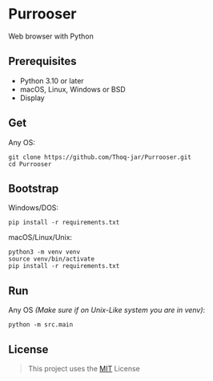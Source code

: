 # Purrooser
Web browser with Python

## Prerequisites
- Python 3.10 or later
- macOS, Linux, Windows or BSD
- Display

## Get
Any OS:
```
git clone https://github.com/Thoq-jar/Purrooser.git
cd Purrooser
```

## Bootstrap
Windows/DOS:
```
pip install -r requirements.txt
```

macOS/Linux/Unix:
```
python3 -m venv venv
source venv/bin/activate
pip install -r requirements.txt
```

## Run
Any OS *(Make sure if on Unix-Like system you are in venv)*: 
```
python -m src.main
```

## License
> This project uses the [MIT](LICENSE) License
